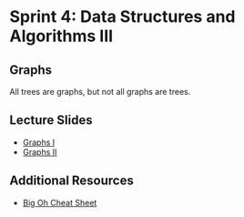 # Sprint 4: Data Structures and Algorithms III

## Graphs
All trees are graphs, but not all graphs are trees.


## Lecture Slides
* [Graphs I](https://docs.google.com/presentation/d/1ZiFMR_mw9HysZKHgWSF46CTr5lVDJ09McS_WWluyKq8/edit?usp=sharing)
* [Graphs II](https://docs.google.com/presentation/d/1aFPwfyKMTPof-_mGAntc9Mu4ILDR8Yu_8utFUKxPQbM/edit?usp=sharing)

## Additional Resources
* [Big Oh Cheat Sheet](https://www.bigocheatsheet.com/)

